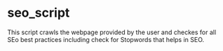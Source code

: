 # seo_script
This script crawls the webpage provided by the user and checkes for all SEo best practices including check for Stopwords that helps in SEO.
